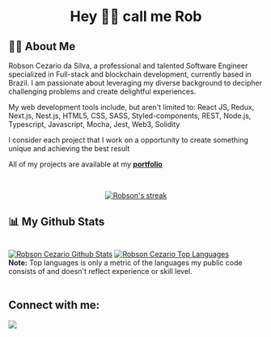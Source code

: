 <h1 align="center">Hey 👋🏻 call me Rob</h1>


## 🙋‍♂️ About Me

Robson Cezario da Silva, a professional and talented Software Engineer specialized in Full-stack and blockchain development, currently based in Brazil. I am passionate about leveraging my diverse background to decipher challenging problems and create delightful experiences.

My web development tools include, but aren't limited to: React JS, Redux, Next.js, Nest.js, HTML5, CSS, SASS, Styled-components, REST, Node.js, Typescript, Javascript, Mocha, Jest, Web3, Solidity

I consider each project that I work on a opportunity to create something unique and achieving the best result

All of my projects are available at my **[portfolio](https://robsoncezario.com)**


<br/>

<p align="center">
    <a href="https://github.com/robsoncezario/github-readme-streak-stats">
        <img title="🔥 Get streak stats for your profile at git.io/streak-stats" alt="Robson's streak" src="https://github-readme-streak-stats.herokuapp.com/?user=robsoncezario&theme=black-ice&hide_border=true&stroke=0000&background=060A0CD0"/>
    </a>
</p>

## 📊 My Github Stats

  <br/>
    <a href="https://github.com/robsoncezario/github-readme-stats"><img alt="Robson Cezario Github Stats" src="https://github-readme-stats.vercel.app/api?username=robsoncezario&show_icons=true&count_private=true&theme=react&hide_border=true&bg_color=0D1117" /></a>
  <a href="https://github.com/robsoncezario/github-readme-stats"><img alt="Robson Cezario Top Languages" src="https://github-readme-stats.vercel.app/api/top-langs/?username=robsoncezario&langs_count=8&count_private=true&layout=compact&theme=react&hide_border=true&bg_color=0D1117" /></a>
  <br/>
  <b>Note:</b> Top languages is only a metric of the languages my public code consists of and doesn't reflect experience or skill level.

<br/>
<br/>

## Connect with me:
<p align="left">

<a href = "https://www.linkedin.com/in/robsoncezario/"><img src="https://img.icons8.com/fluent/48/000000/linkedin.png"/></a>

</p>
